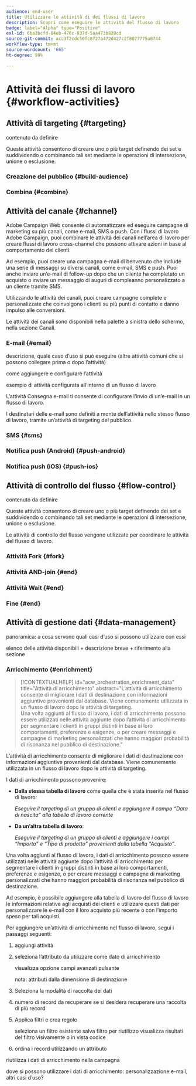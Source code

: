```yaml
---
audience: end-user
title: Utilizzare le attività di dei flussi di lavoro
description: Scopri come eseguire le attività del flusso di lavoro
badge: label="Alpha" type="Positive"
exl-id: 6ba3bcfd-84eb-476c-837d-5aa473b820cd
source-git-commit: acc3f2cdc50fc8727a472d427c2f8077775a8744
workflow-type: tm+mt
source-wordcount: '665'
ht-degree: 99%

---
```



# Attività dei flussi di lavoro {#workflow-activities}

## Attività di targeting {#targeting}

contenuto da definire

<!--à reformuler-->Queste attività consentono di creare uno o più target definendo dei set e suddividendo o combinando tali set mediante le operazioni di intersezione, unione o esclusione.

### Creazione del pubblico {#build-audience}

### Combina {#combine}

## Attività del canale {#channel}

Adobe Campaign Web consente di automatizzare ed eseguire campagne di marketing su più canali, come e-mail, SMS o push. Con i flussi di lavoro Adobe Campaign, puoi combinare le attività dei canali nell’area di lavoro per creare flussi di lavoro cross-channel che possono attivare azioni in base al comportamento dei clienti.

Ad esempio, puoi creare una campagna e-mail di benvenuto che include una serie di messaggi su diversi canali, come e-mail, SMS e push. Puoi anche inviare un’e-mail di follow-up dopo che un cliente ha completato un acquisto o inviare un messaggio di auguri di compleanno personalizzato a un cliente tramite SMS.

Utilizzando le attività dei canali, puoi creare campagne complete e personalizzate che coinvolgono i clienti su più punti di contatto e danno impulso alle conversioni.

Le attività dei canali sono disponibili nella palette a sinistra dello schermo, nella sezione Canali.

### E-mail {#email}

descrizione, quale caso d’uso si può eseguire (altre attività comuni che si possono collegare prima o dopo l’attività)

come aggiungere e configurare l’attività

esempio di attività configurata all’interno di un flusso di lavoro


L’attività Consegna e-mail ti consente di configurare l’invio di un’e-mail in un flusso di lavoro.

<!-- Scheduled emails available?

This can be a single send email and sent just once, or it can be a recurring email.
* Single send emails are standard emails, sent once.
* Recurring emails allow you to send the same email multiple times to different targets over a defined period. You can aggregate the deliveries per period in order to get reports that correspond to your needs.

When linked to a scheduler, you can define recurring emails.-->

I destinatari delle e-mail sono definiti a monte dell’attività nello stesso flusso di lavoro, tramite un’attività di targeting del pubblico.

<!--The message preparation is triggered according to the workflow execution parameters. From the message dashboard, you can select whether to request or not a manual confirmation to send the message (required by default). You can start the workflow manually or place a scheduler activity in the workflow to automate execution.-->


### SMS {#sms}

### Notifica push (Android) {#push-android}

### Notifica push (iOS) {#push-ios}

## Attività di controllo del flusso {#flow-control}

contenuto da definire

<!--à reformuler-->Queste attività consentono di creare uno o più target definendo dei set e suddividendo o combinando tali set mediante le operazioni di intersezione, unione o esclusione.

Le attività di controllo del flusso vengono utilizzate per coordinare le attività del flusso di lavoro.

### Attività Fork {#fork}

### Attività AND-join {#end}


### Attività Wait {#end}

### Fine {#end}

## Attività di gestione dati {#data-management}

panoramica: a cosa servono
quali casi d’uso si possono utilizzare con essi

elenco delle attività disponibili + descrizione breve + riferimento alla sezione

### Arricchimento {#enrichment}

>[!CONTEXTUALHELP]
>id="acw_orchestration_enrichment_data"
>title="Attività di arricchimento"
>abstract="L’attività di arricchimento consente di migliorare i dati di destinazione con informazioni aggiuntive provenienti dal database. Viene comunemente utilizzata in un flusso di lavoro dopo le attività di targeting.<br/>Una volta aggiunti al flusso di lavoro, i dati di arricchimento possono essere utilizzati nelle attività aggiunte dopo l’attività di arricchimento per segmentare i clienti in gruppi distinti in base ai loro comportamenti, preferenze e esigenze, o per creare messaggi e campagne di marketing personalizzati che hanno maggiori probabilità di risonanza nel pubblico di destinazione."

L’attività di arricchimento consente di migliorare i dati di destinazione con informazioni aggiuntive provenienti dal database. Viene comunemente utilizzata in un flusso di lavoro dopo le attività di targeting.

I dati di arricchimento possono provenire:

* **Dalla stessa tabella di lavoro** come quella che è stata inserita nel flusso di lavoro:

   *Eseguire il targeting di un gruppo di clienti e aggiungere il campo “Data di nascita” alla tabella di lavoro corrente*

* **Da un’altra tabella di lavoro**:

   *Eseguire il targeting di un gruppo di clienti e aggiungere i campi “Importo” e “Tipo di prodotto” provenienti dalla tabella “Acquisto”*.

Una volta aggiunti al flusso di lavoro, i dati di arricchimento possono essere utilizzati nelle attività aggiunte dopo l’attività di arricchimento per segmentare i clienti in gruppi distinti in base ai loro comportamenti, preferenze e esigenze, o per creare messaggi e campagne di marketing personalizzati che hanno maggiori probabilità di risonanza nel pubblico di destinazione.

Ad esempio, è possibile aggiungere alla tabella di lavoro del flusso di lavoro le informazioni relative agli acquisti dei clienti e utilizzare questi dati per personalizzare le e-mail con il loro acquisto più recente o con l’importo speso per tali acquisti.

Per aggiungere un’attività di arricchimento nel flusso di lavoro, segui i passaggi seguenti:

1. aggiungi attività
1. seleziona l’attributo da utilizzare come dato di arricchimento

   visualizza opzione campi avanzati
pulsante

   nota: attributi dalla dimensione di destinazione

1. Seleziona la modalità di raccolta dei dati
1. numero di record da recuperare se si desidera recuperare una raccolta di più record
1. Applica filtri e crea regole

   seleziona un filtro esistente
salva filtro per riutilizzo
visualizza risultati del filtro visivamente o in vista codice

1. ordina i record utilizzando un attributo

riutilizza i dati di arricchimento nella campagna

dove si possono utilizzare i dati di arricchimento: personalizzazione e-mail, altri casi d’uso?
